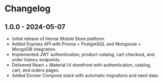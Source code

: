 # Changelog

## 1.0.0 - 2024-05-07
- Initial release of Hemar Mobile Store platform.
- Added Express API with Prisma + PostgreSQL and Mongoose + MongoDB integration.
- Implemented JWT authentication, product catalog, cart checkout, and order history endpoints.
- Delivered React + Material UI storefront with authentication, catalog, cart, and orders pages.
- Added Docker Compose stack with automatic migrations and seed data.
